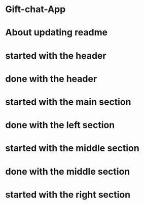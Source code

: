 # Gift-chat-App
# About updating readme
# started with the header
# done  with the header
# started with the main section
# done with the left section
# started with the middle section
# done with the middle section
# started with the right section